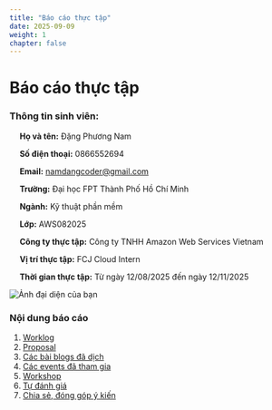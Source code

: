 ```yaml
---
title: "Báo cáo thực tập"
date: 2025-09-09
weight: 1
chapter: false
---
```


# Báo cáo thực tập

### Thông tin sinh viên:

&emsp; **Họ và tên:** Đặng Phương Nam

&emsp; **Số điện thoại:** 0866552694

&emsp; **Email:** namdangcoder@gmail.com

&emsp; **Trường:** Đại học FPT Thành Phố Hồ Chí Minh

&emsp; **Ngành:** Kỹ thuật phần mềm

&emsp; **Lớp:** AWS082025

&emsp; **Công ty thực tập:** Công ty TNHH Amazon Web Services Vietnam

&emsp; **Vị trí thực tập:** FCJ Cloud Intern

&emsp; **Thời gian thực tập:** Từ ngày 12/08/2025 đến ngày 12/11/2025

![Ảnh đại diện của bạn](/public/images/avatar2.png)

### Nội dung báo cáo

1.  [Worklog](1-Worklog/)
2.  [Proposal](2-Proposal/)
3.  [Các bài blogs đã dịch](3-BlogsTranslated/)
4.  [Các events đã tham gia](4-EventParticipated/)
5.  [Workshop](5-Workshop/)
6.  [Tự đánh giá](6-Self-evaluation/)
7.  [Chia sẻ, đóng góp ý kiến](7-Feedback/)
